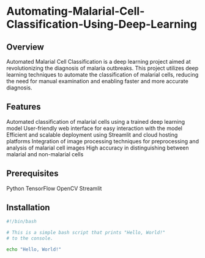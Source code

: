 # Automating-Malarial-Cell-Classification-Using-Deep-Learning

## Overview

Automated Malarial Cell Classification is a deep learning project aimed at revolutionizing the diagnosis of malaria outbreaks. This project utilizes deep learning techniques to automate the classification of malarial cells, reducing the need for manual examination and enabling faster and more accurate diagnosis.

## Features

Automated classification of malarial cells using a trained deep learning model
User-friendly web interface for easy interaction with the model
Efficient and scalable deployment using Streamlit and cloud hosting platforms
Integration of image processing techniques for preprocessing and analysis of malarial cell images
High accuracy in distinguishing between malarial and non-malarial cells

## Prerequisites

Python
TensorFlow
OpenCV
Streamlit

## Installation

```bash
#!/bin/bash

# This is a simple bash script that prints "Hello, World!"
# to the console.

echo "Hello, World!"
```

